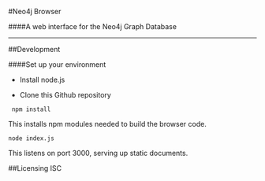 #Neo4j Browser

####A web interface for the Neo4j Graph Database
***

##Development

####Set up your environment
* Install node.js

* Clone this Github repository

 ```
  npm install
  ```
  This installs npm modules needed to build the browser code.
  
  ```
  node index.js
  ```
  This listens on port 3000, serving up static documents.
  
##Licensing
ISC

